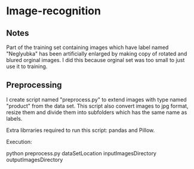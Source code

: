 # Image-recognition

## Notes

Part of the training set containing images which have label named "Neglyubka" has been artificially enlarged 
by making copy of rotated and blured orginal images. I did this because orginal set was too small to just use it to training.

## Preprocessing

I create script named "preprocess.py" to extend images with type named "product" from the data set.
This script also convert images to jpg format, resize them and divide them into subfolders which has the same name as labels.

Extra librraries required to run this script: pandas and Pillow.

Execution:

python preprocess.py dataSetLocation inputImagesDirectory outputImagesDirectory

